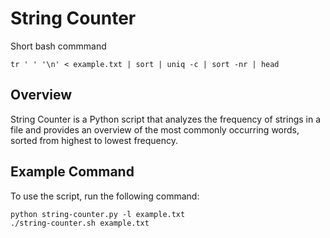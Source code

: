 # String Counter

Short bash commmand
```
tr ' ' '\n' < example.txt | sort | uniq -c | sort -nr | head
```

## Overview
String Counter is a Python script that analyzes the frequency of strings in a file and provides an overview of the most commonly occurring words, sorted from highest to lowest frequency.

## Example Command
To use the script, run the following command:

```
python string-counter.py -l example.txt
./string-counter.sh example.txt
```
